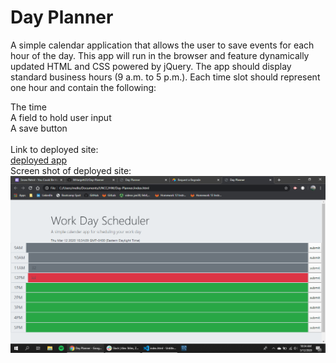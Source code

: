 # Day Planner 

A simple calendar application that allows the user to save events for each hour of the day. This app will run in the browser and feature dynamically updated HTML and CSS powered by jQuery.
The app should display standard business hours (9 a.m. to 5 p.m.). Each time slot should represent one hour and contain the following:


The time
<br>
A field to hold user input
<br>
A save button<br><br>
Link to deployed site:  
[deployed app]([https://mhargett23.github.io/Day-Planner/)  
Screen shot of deployed site:<br>
![screen shot](assets/images/ss.png)

